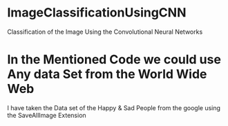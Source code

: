 # ImageClassificationUsingCNN
Classification of the Image Using the Convolutional Neural Networks 

# In the Mentioned Code we could use Any data Set from the World Wide Web
I have taken the Data set of the Happy & Sad People from the google using the SaveAllImage Extension
